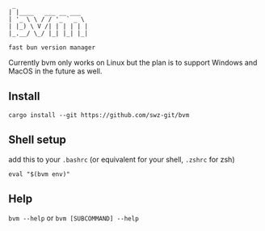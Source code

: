 ```
 _                    
| |____   ___ __ ___  
| '_ \ \ / / '_ ` _ \ 
| |_) \ V /| | | | | |
|_.__/ \_/ |_| |_| |_|

fast bun version manager
```

Currently bvm only works on Linux but the plan is to support Windows and MacOS in the future as well.

## Install

`cargo install --git https://github.com/swz-git/bvm`

## Shell setup

add this to your `.bashrc` (or equivalent for your shell, `.zshrc` for zsh)

`eval "$(bvm env)"`

## Help

`bvm --help` or `bvm [SUBCOMMAND] --help`